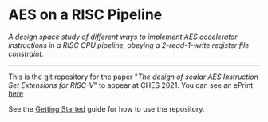 
# AES on a RISC Pipeline

*A design space study of different ways to implement AES accelerator
 instructions in a RISC CPU pipeline, obeying a 2-read-1-write register
 file constraint.*

---

This is the git repository for the paper 
"*The design of scalar AES Instruction Set Extensions for RISC-V*"
to appear at CHES 2021.
You can see an ePrint [here](https://eprint.iacr.org/2020/930.pdf)

See the [Getting Started](doc/getting-started.adoc) guide for how
to use the repository.

